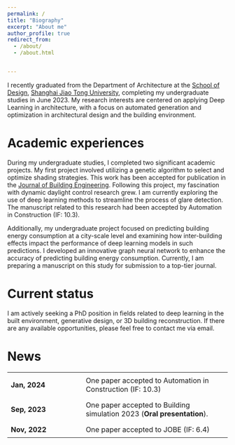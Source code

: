 ```yaml
---
permalink: /
title: "Biography"
excerpt: "About me"
author_profile: true
redirect_from: 
  - /about/
  - /about.html


---
```


I recently graduated from the Department of Architecture at the [School of Design](https://designschool.sjtu.edu.cn/en-us), [Shanghai Jiao Tong University](https://en.sjtu.edu.cn/), completing my undergraduate studies in June 2023. My research interests are centered on applying Deep Learning in architecture, with a focus on automated generation and optimization in architectural design and the building environment.

Academic experiences
======
During my undergraduate studies, I completed two significant academic projects. My first project involved utilizing a genetic algorithm to select and optimize shading strategies. This work has been accepted for publication in the [Journal of Building Engineering](https://www.sciencedirect.com/science/article/pii/S2352710222015388). Following this project, my fascination with dynamic daylight control research grew. I am currently exploring the use of deep learning methods to streamline the process of glare detection. The manuscript related to this research had been accepted by Automation in Construction (IF: 10.3).

Additionally, my undergraduate project focused on predicting building energy consumption at a city-scale level and examining how inter-building effects impact the performance of deep learning models in such predictions. I developed an innovative graph neural network to enhance the accuracy of predicting building energy consumption. Currently, I am preparing a manuscript on this study for submission to a top-tier journal.

Current status
======
I am actively seeking a PhD position in fields related to deep learning in the built environment, generative design, or 3D building reconstruction. If there are any available opportunities, please feel free to contact me via email.

News
======

<table style="border-collapse: collapse; border: none; background-color: transparent; font-size: 16px">
  <tr>
    <td style="padding: 8px; border: none; font-weight:bold">Jan, 2024</td>
    <td style="padding: 8px; width: 66%; border: none">One paper accepted to Automation in Construction (IF: 10.3)</td>
  </tr>
  <tr>
    <td style="padding: 8px; border: none; font-weight:bold">Sep, 2023</td>
    <td style="padding: 8px; width: 66%; border: none">One paper accepted to Building simulation 2023 (<strong>Oral presentation</strong>).</td>
  </tr>
  <tr>
    <td style="padding: 8px; border: none; font-weight:bold">Nov, 2022</td>
    <td style="padding: 8px; width: 66%; border: none">One paper accepted to JOBE (IF: 6.4)</td>
  </tr>
  
  
</table>
